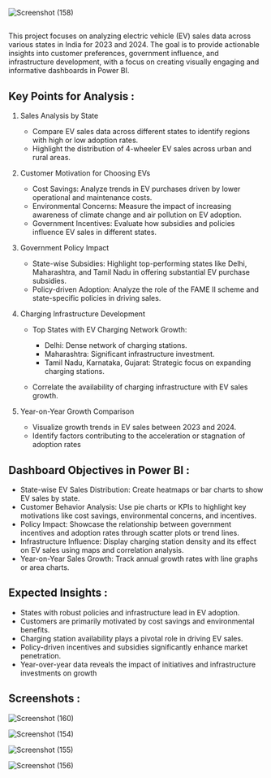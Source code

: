 ![Screenshot (158)](https://github.com/user-attachments/assets/cf3dd6a0-2e5b-4319-9683-d4d75eaa3a2e)

##

This project focuses on analyzing electric vehicle (EV) sales data across various states in India for 2023 and 2024. The goal is to provide actionable insights into customer preferences, government influence, and infrastructure development, with a focus on creating visually engaging and informative dashboards in Power BI.

## Key Points for Analysis :

1. Sales Analysis by State
    - Compare EV sales data across different states to identify regions with high or low adoption rates.
    - Highlight the distribution of 4-wheeler EV sales across urban and rural areas.

2. Customer Motivation for Choosing EVs
    - Cost Savings: Analyze trends in EV purchases driven by lower operational and maintenance costs.
    - Environmental Concerns: Measure the impact of increasing awareness of climate change and air pollution on EV adoption.
    - Government Incentives: Evaluate how subsidies and policies influence EV sales in different states.

3. Government Policy Impact
    - State-wise Subsidies: Highlight top-performing states like Delhi, Maharashtra, and Tamil Nadu in offering substantial EV purchase subsidies.
    - Policy-driven Adoption: Analyze the role of the FAME II scheme and state-specific policies in driving sales.

4. Charging Infrastructure Development
    - Top States with EV Charging Network Growth:
        
         - Delhi: Dense network of charging stations.
         - Maharashtra: Significant infrastructure investment.
         - Tamil Nadu, Karnataka, Gujarat: Strategic focus on expanding charging stations.
    - Correlate the availability of charging infrastructure with EV sales growth.

5. Year-on-Year Growth Comparison
    - Visualize growth trends in EV sales between 2023 and 2024.
    - Identify factors contributing to the acceleration or stagnation of adoption rates

  
## Dashboard Objectives in Power BI :

   - State-wise EV Sales Distribution: Create heatmaps or bar charts to show EV sales by state.
   - Customer Behavior Analysis: Use pie charts or KPIs to highlight key motivations like cost savings, environmental concerns, and incentives.
   - Policy Impact: Showcase the relationship between government incentives and adoption rates through scatter plots or trend lines.
   - Infrastructure Influence: Display charging station density and its effect on EV sales using maps and correlation analysis.
   - Year-on-Year Sales Growth: Track annual growth rates with line graphs or area charts.

## Expected Insights :

   - States with robust policies and infrastructure lead in EV adoption.
   - Customers are primarily motivated by cost savings and environmental benefits.
   - Charging station availability plays a pivotal role in driving EV sales.
   - Policy-driven incentives and subsidies significantly enhance market penetration.
   - Year-over-year data reveals the impact of initiatives and infrastructure investments on growth

## Screenshots :

![Screenshot (160)](https://github.com/user-attachments/assets/2d96e0dd-b5e1-4803-8dc6-f4f601f1b26f)


![Screenshot (154)](https://github.com/user-attachments/assets/3602373c-7035-40ad-98fb-1f39cc3b474c)


![Screenshot (155)](https://github.com/user-attachments/assets/cff7a439-49f9-4b4f-8c30-6065ef77c471)


![Screenshot (156)](https://github.com/user-attachments/assets/456567fd-0186-4519-b194-96cf2b301b56)

